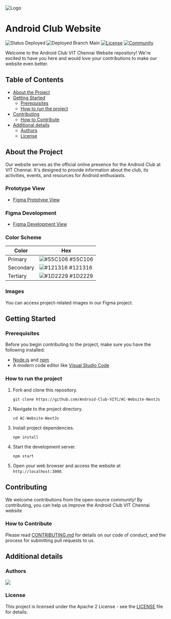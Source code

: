 ![Logo](https://github.com/Android-Club-VITC/AC-Website-NextJs/assets/70687348/c0d3a063-5272-4957-ace6-45d81b9ce7e6)

# Android Club Website

![Status Deployed](https://img.shields.io/badge/Status-Deployed-green.svg)
![Deployed Branch Main](https://img.shields.io/badge/Deployed_Branch-Main-green.svg)
[![License](https://img.shields.io/badge/License-Apache2-blue.svg)](https://www.apache.org/licenses/LICENSE-2.0)
[![Community](https://img.shields.io/badge/Join-Community-blue)](https://discord.gg/agyWAenzJu)

Welcome to the Android Club VIT Chennai Website repository! We're excited to have you here and would love your contributions to make our website even better.

## Table of Contents

- [About the Project](#about-the-project)
- [Getting Started](#getting-started)
  - [Prerequisites](#prerequisites)
  - [How to run the project](#how-to-run-the-project)
- [Contributing](#contributing)
  - [How to Contribute](#how-to-contribute)
- [Additional details](#additional-details)
  - [Authors](#authors)
  - [License](#license)

## About the Project

Our website serves as the official online presence for the Android Club at VIT Chennai. It's designed to provide information about the club, its activities, events, and resources for Android enthusiasts.

### Prototype View

- [Figma Prototype View](https://www.figma.com/proto/ydL7ac5aGDjrXUMtV7ggqp/Android-Club-Website?page-id=0%3A1&type=design&node-id=10-3953&viewport=1837%2C553%2C0.27&t=P7cdMfSi7xHl96xZ-1&scaling=min-zoom&starting-point-node-id=10%3A3953&mode=design)

### Figma Development

- [Figma Development View](https://www.figma.com/file/ydL7ac5aGDjrXUMtV7ggqp/Android-Club-Website?type=design&node-id=10%3A6415&mode=dev)

### Color Scheme

| Color     | Hex                                                              |
| --------- | ---------------------------------------------------------------- |
| Primary   | ![#55C106](https://via.placeholder.com/10/55C106?text=+) #55C106 |
| Secondary | ![#121316](https://via.placeholder.com/10/121316?text=+) #121316 |
| Tertiary  | ![#1D2229](https://via.placeholder.com/10/1D2229?text=+) #1D2229 |

### Images

You can access project-related images in our Figma project.

## Getting Started

### Prerequisites

Before you begin contributing to the project, make sure you have the following installed:

- [Node.js](https://nodejs.org/) and [npm](https://www.npmjs.com/)
- A modern code editor like [Visual Studio Code](https://code.visualstudio.com/)

### How to run the project

1. Fork and clone this repository.

   ```
   git clone https://github.com/Android-Club-VITC/AC-Website-NextJs
   ```

2. Navigate to the project directory.

   ```
   cd AC-Website-NextJs
   ```

3. Install project dependencies.

   ```
   npm install
   ```

4. Start the development server.

   ```
   npm start
   ```

5. Open your web browser and access the website at `http://localhost:3000`.

## Contributing

We welcome contributions from the open-source community!
By contributing, you can help us improve the Android Club VIT Chennai website

### How to Contribute

Please read [CONTRIBUTING.md](CONTRIBUTING.md) for details on our code of conduct, and the process for submitting pull requests to us.

## Additional details

### Authors

<a href="https://github.com/Android-Club-VITC/AC-Website-NextJs/graphs/contributors">
  <img src="https://contributors-img.web.app/image?repo=Android-Club-VITC/AC-Website-NextJs" />
</a>

### License

This project is licensed under the Apache 2 License - see the [LICENSE](LICENSE) file for details.
